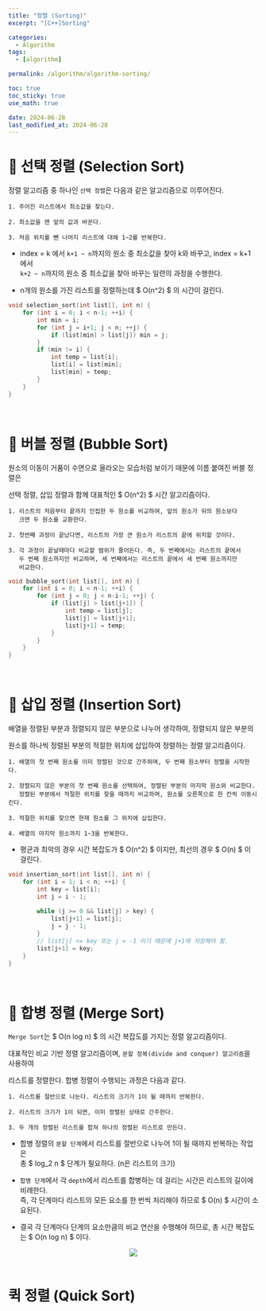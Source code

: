 ```yaml
---
title: "정렬 (Sorting)"
excerpt: "[C++]Sorting"

categories:
  - Algorithm
tags:
  - [algorithm]

permalink: /algorithm/algorithm-sorting/

toc: true
toc_sticky: true
use_math: true

date: 2024-06-28
last_modified_at: 2024-06-28
---
```


# 👑 선택 정렬 (Selection Sort)

정렬 알고리즘 중 하나인 `선택 정렬`은 다음과 같은 알고리즘으로 이루어진다.

    1. 주어진 리스트에서 최소값을 찾는다.

    2. 최소값을 맨 앞의 값과 바꾼다.

    3. 처음 위치를 뺀 나머지 리스트에 대해 1~2를 반복한다.

- index = k 에서 `k+1 ~ n`까지의 원소 중 최소값을 찾아 k와 바꾸고, index = k+1 에서 <br>
  `k+2 ~ n`까지의 원소 중 최소값을 찾아 바꾸는 일련의 과정을 수행한다.

- n개의 원소를 가진 리스트를 정렬하는데 $ O(n^2) $ 의 시간이 걸린다.

```c++
void selection_sort(int list[], int n) { 
    for (int i = 0; i < n-1; ++i) {
        int min = i;
        for (int j = i+1; j < n; ++j) {
            if (list[min] > list[j]) min = j;
        }
        if (min != i) {
            int temp = list[i];
            list[i] = list[min];
            list[min] = temp;
        }
    }
}
```

<br>

# 👑 버블 정렬 (Bubble Sort)

원소의 이동이 거품이 수면으로 올라오는 모습처럼 보이기 때문에 이름 붙여진 버블 정렬은 <br>

선택 정렬, 삽입 정렬과 함께 대표적인 $ O(n^2) $ 시간 알고리즘이다.

    1. 리스트의 처음부터 끝까지 인접한 두 원소를 비교하여, 앞의 원소가 뒤의 원소보다
       크면 두 원소를 교환한다.

    2. 첫번째 과정이 끝났다면, 리스트의 가장 큰 원소가 리스트의 끝에 위치할 것이다.

    3. 각 과정이 끝날때마다 비교할 범위가 줄어든다. 즉, 두 번째에서는 리스트의 끝에서
       두 번째 원소까지만 비교하며, 세 번째에서는 리스트의 끝에서 세 번째 원소까지만
       비교한다.

```c++
void bubble_sort(int list[], int n) {
    for (int i = 0; i < n-1; ++i) {
        for (int j = 0; j < n-i-1; ++j) {
            if (list[j] > list[j+1]) {
                int temp = list[j];
                list[j] = list[j+1];
                list[j+1] = temp;
            }
        }
    }
}
```

<br>

# 👑 삽입 정렬 (Insertion Sort)

배열을 정렬된 부분과 정렬되지 않은 부분으로 나누어 생각하여, 정렬되지 않은 부분의 <br>

원소를 하나씩 정렬된 부분의 적절한 위치에 삽입하여 정렬하는 정렬 알고리즘이다.

    1. 배열의 첫 번째 원소를 이미 정렬된 것으로 간주하며, 두 번째 원소부터 정렬을 시작한다.

    2. 정렬되지 않은 부분의 첫 번째 원소를 선택하여, 정렬된 부분의 마지막 원소와 비교한다.
       정렬된 부분에서 적절한 위치를 찾을 때까지 비교하며, 원소를 오른쪽으로 한 칸씩 이동시킨다.

    3. 적절한 위치를 찾으면 현재 원소를 그 위치에 삽입한다.

    4. 배열의 마지막 원소까지 1~3을 반복한다.

- 평균과 최악의 경우 시간 복잡도가 $ O(n^2) $ 이지만, 최선의 경우 $ O(n) $ 이 걸린다.

```c++
void insertion_sort(int list[], int n) {
    for (int i = 1; i < n; ++i) {
        int key = list[i];
        int j = i - 1;
        
        while (j >= 0 && list[j] > key) {
            list[j+1] = list[j];
            j = j - 1;
        }
        // list[j] <= key 또는 j = -1 이기 때문에 j+1에 저장해야 함.
        list[j+1] = key;
    }
}
```

<br>

# 👑 합병 정렬 (Merge Sort)

`Merge Sort`는 $ O(n log n) $ 의 시간 복잡도를 가지는 정렬 알고리즘이다. <br>

대표적인 비교 기반 정렬 알고리즘이며, `분할 정복(divide and conquer) 알고리즘`을 사용하여 <br>

리스트를 정렬한다. 합병 정렬이 수행되는 과정은 다음과 같다.

    1. 리스트를 절반으로 나눈다. 리스트의 크기가 1이 될 때까지 반복한다.

    2. 리스트의 크기가 1이 되면, 이미 정렬된 상태로 간주한다.

    3. 두 개의 정렬된 리스트를 합쳐 하나의 정렬된 리스트로 만든다. 

- 합병 정렬의 `분할 단계`에서 리스트를 절반으로 나누어 1이 될 때까지 반복하는 작업은 <br>
  총 $ log_2 n $ 단계가 필요하다. (n은 리스트의 크기)

- `합병 단계`에서 각 `depth`에서 리스트를 합병하는 데 걸리는 시간은 리스트의 길이에 비례한다. <br>
  즉, 각 단계마다 리스트의 모든 요소를 한 번씩 처리해야 하므로 $ O(n) $ 시간이 소요된다.

- 결국 각 단계마다 단계의 요소만큼의 비교 연산을 수행해야 하므로, 총 시간 복잡도는 $ O(n log n) $ 이다.

<center><img src="https://github.com/jinwoojwa/jinwoo.github.io/assets/112393728/6a104aa2-0add-4062-903d-e017cf817b93"></center>

<br>

# 퀵 정렬 (Quick Sort)


